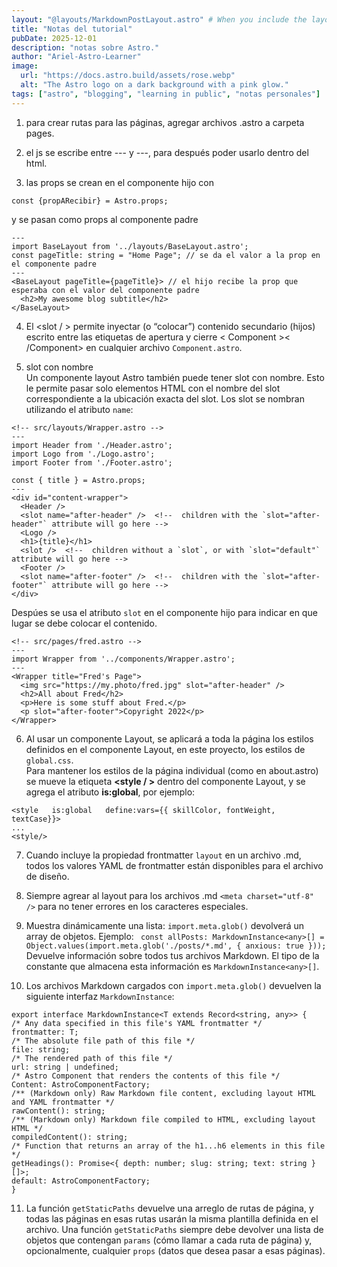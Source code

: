 ```yaml
---
layout: "@layouts/MarkdownPostLayout.astro" # When you include the layout frontmatter property in an .md file, all of your frontmatter YAML values are available to the layout file.
title: "Notas del tutorial"
pubDate: 2025-12-01
description: "notas sobre Astro."
author: "Ariel-Astro-Learner"
image:
  url: "https://docs.astro.build/assets/rose.webp"
  alt: "The Astro logo on a dark background with a pink glow."
tags: ["astro", "blogging", "learning in public", "notas personales"]
---
```


1. para crear rutas para las páginas, agregar archivos .astro a carpeta pages.

2. el js se escribe entre --- y ---, para después poder usarlo dentro del html.
3. las props se crean en el componente hijo con

```
const {propARecibir} = Astro.props;
```

y se pasan como props al componente padre

```
---
import BaseLayout from '../layouts/BaseLayout.astro';
const pageTitle: string = "Home Page"; // se da el valor a la prop en el componente padre
---
<BaseLayout pageTitle={pageTitle}> // el hijo recibe la prop que esperaba con el valor del componente padre
  <h2>My awesome blog subtitle</h2>
</BaseLayout>
```

4. El <slot / > permite inyectar (o “colocar”) contenido secundario (hijos) escrito entre las etiquetas de apertura y cierre < Component >< /Component> en cualquier archivo `Component.astro`.

5. slot con nombre  
   Un componente layout Astro también puede tener slot con nombre. Esto le permite pasar solo elementos HTML con el nombre del slot correspondiente a la ubicación exacta del slot. Los slot se nombran utilizando el atributo `name`:

```
<!-- src/layouts/Wrapper.astro -->
---
import Header from './Header.astro';
import Logo from './Logo.astro';
import Footer from './Footer.astro';

const { title } = Astro.props;
---
<div id="content-wrapper">
  <Header />
  <slot name="after-header" />  <!--  children with the `slot="after-header"` attribute will go here -->
  <Logo />
  <h1>{title}</h1>
  <slot />  <!--  children without a `slot`, or with `slot="default"` attribute will go here -->
  <Footer />
  <slot name="after-footer" />  <!--  children with the `slot="after-footer"` attribute will go here -->
</div>

```

Despúes se usa el atributo `slot` en el componente hijo para indicar en que lugar se debe colocar el contenido.

```
<!-- src/pages/fred.astro -->
---
import Wrapper from '../components/Wrapper.astro';
---
<Wrapper title="Fred's Page">
  <img src="https://my.photo/fred.jpg" slot="after-header" />
  <h2>All about Fred</h2>
  <p>Here is some stuff about Fred.</p>
  <p slot="after-footer">Copyright 2022</p>
</Wrapper>
```

6. Al usar un componente Layout, se aplicará a toda la página los estilos definidos en el componente Layout, en este proyecto, los estilos de `global.css`.  
   Para mantener los estilos de la página individual (como en about.astro) se mueve la etiqueta **<style / >** dentro del componente Layout, y se agrega el atributo **is:global**, por ejemplo:

```
<style   is:global   define:vars={{ skillColor, fontWeight, textCase}}>
...
<style/>
```

7. Cuando incluye la propiedad frontmatter `layout` en un archivo .md, todos los valores YAML de frontmatter están disponibles para el archivo de diseño.
8. Siempre agrear al layout para los archivos .md `<meta charset="utf-8" />` para no tener errores en los caracteres especiales.

9. Muestra dinámicamente una lista:
   `import.meta.glob()` devolverá un array de objetos. Ejemplo:
   ` const allPosts: MarkdownInstance<any>[] = Object.values(import.meta.glob('./posts/*.md', { anxious: true }));`
   Devuelve información sobre todos tus archivos Markdown. El tipo de la constante que almacena esta información es `MarkdownInstance<any>[]`.

10. Los archivos Markdown cargados con `import.meta.glob()` devuelven la siguiente interfaz `MarkdownInstance`:

```
export interface MarkdownInstance<T extends Record<string, any>> {
/* Any data specified in this file's YAML frontmatter */
frontmatter: T;
/* The absolute file path of this file */
file: string;
/* The rendered path of this file */
url: string | undefined;
/* Astro Component that renders the contents of this file */
Content: AstroComponentFactory;
/** (Markdown only) Raw Markdown file content, excluding layout HTML and YAML frontmatter */
rawContent(): string;
/** (Markdown only) Markdown file compiled to HTML, excluding layout HTML */
compiledContent(): string;
/* Function that returns an array of the h1...h6 elements in this file */
getHeadings(): Promise<{ depth: number; slug: string; text: string }[]>;
default: AstroComponentFactory;
}
```

11. La función `getStaticPaths` devuelve una arreglo de rutas de página, y todas las páginas en esas rutas usarán la misma plantilla definida en el archivo.
    Una función `getStaticPaths` siempre debe devolver una lista de objetos que contengan `params` (cómo llamar a cada ruta de página) y, opcionalmente, cualquier `props` (datos que desea pasar a esas páginas).
